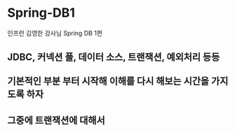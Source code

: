 # Spring-DB1
인프런 김영한 강사님 Spring DB 1편<br>
## JDBC, 커넥션 풀, 데이터 소스, 트랜잭션, 예외처리 등등 <br> <br>기본적인 부분 부터 시작해 이해를 다시 해보는 시간을 가지도록 하자
## 그중에 트랜잭션에 대해서

